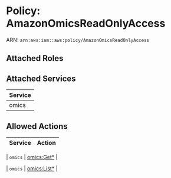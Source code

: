 # Policy: AmazonOmicsReadOnlyAccess

ARN: `arn:aws:iam::aws:policy/AmazonOmicsReadOnlyAccess`

## Attached Roles

## Attached Services

| Service |
|---------|
| omics |

## Allowed Actions

| Service | Action |
|:-------:|--------|

| `omics` | [omics:Get*](../actions.md#omics:getall) |

| `omics` | [omics:List*](../actions.md#omics:listall) |
